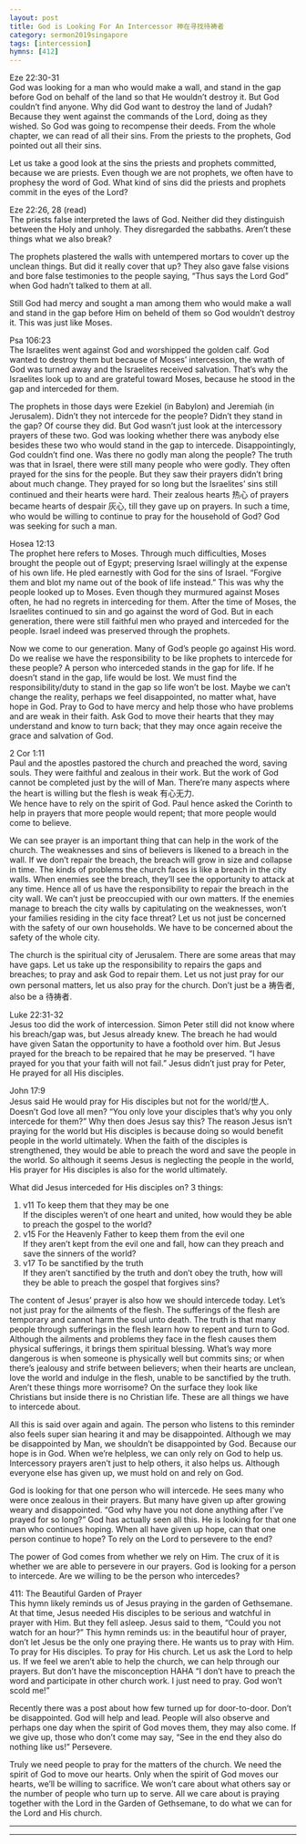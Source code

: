 ```yaml
---  
layout: post  
title: God is Looking For An Intercessor 神在寻找待祷者  
category: sermon2019singapore  
tags: [intercession]  
hymns: [412]  
---
```


Eze 22:30-31  
God was looking for a man who would make a wall, and stand in the gap before God on behalf of the land so that He wouldn’t destroy it. But God couldn’t find anyone. Why did God want to destroy the land of Judah? Because they went against the commands of the Lord, doing as they wished. So God was going to recompense their deeds. From the whole chapter, we can read of all their sins. From the priests to the prophets, God pointed out all their sins. 

Let us take a good look at the sins the priests and prophets committed, because we are priests. Even though we are not prophets, we often have to prophesy the word of God. What kind of sins did the priests and prophets commit in the eyes of the Lord?

Eze 22:26, 28 (read)  
The priests false interpreted the laws of God. Neither did they distinguish between the Holy and unholy. They disregarded the sabbaths. Aren’t these things what we also break?

The prophets plastered the walls with untempered mortars to cover up the unclean things. But did it really cover that up? They also gave false visions and bore false testimonies to the people saying, “Thus says the Lord God” when God hadn’t talked to them at all. 

Still God had mercy and sought a man among them who would make a wall and stand in the gap before Him on beheld of them so God wouldn’t destroy it. This was just like Moses.

Psa 106:23  
The Israelites went against God and worshipped the golden calf. God wanted to destroy them but because of Moses’ intercession, the wrath of God was turned away and the Israelites received salvation. That’s why the Israelites look up to and are grateful toward Moses, because he stood in the gap and interceded for them. 

The prophets in those days were Ezekiel (in Babylon) and Jeremiah (in Jerusalem). Didn’t they not intercede for the people? Didn’t they stand in the gap? Of course they did. But God wasn’t just look at the intercessory prayers of these two. God was looking whether there was anybody else besides these two who would stand in the gap to intercede. Disappointingly, God couldn’t find one. Was there no godly man along the people? The truth was that in Israel, there were still many people who were godly. They often prayed for the sins for the people. But they saw their prayers didn’t bring about much change. They prayed for so long but the Israelites’ sins still continued and their hearts were hard. Their zealous hearts 热心 of prayers became hearts of despair 灰心, till they gave up on prayers. In such a time, who would be willing to continue to pray for the household of God? God was seeking for such a man. 

Hosea 12:13  
The prophet here refers to Moses. Through much difficulties, Moses brought the people out of Egypt; preserving Israel willingly at the expense of his own life. He pled earnestly with God for the sins of Israel. “Forgive them and blot my name out of the book of life instead.” This was why the people looked up to Moses. Even though they murmured against Moses often, he had no regrets in interceding for them. After the time of Moses, the Israelites continued to sin and go against the word of God. But in each generation, there were still faithful men who prayed and interceded for the people. Israel indeed was preserved through the prophets. 

Now we come to our generation. Many of God’s people go against His word. Do we realise we have the responsibility to be like prophets to intercede for these people? A person who interceded stands in the gap for life. If he doesn’t stand in the gap, life would be lost. We must find the responsibility/duty to stand in the gap so life won’t be lost. Maybe we can’t change the reality, perhaps we feel disappointed, no matter what, have hope in God. Pray to God to have mercy and help those who have problems and are weak in their faith. Ask God to move their hearts that they may understand and know to turn back; that they may once again receive the grace and salvation of God. 

2 Cor 1:11  
Paul and the apostles pastored the church and preached the word, saving souls. They were faithful and zealous in their work. But the work of God cannot be completed just by the will of Man. There’re many aspects where the heart is willing but the flesh is weak 有心无力.  
We hence have to rely on the spirit of God. Paul hence asked the Corinth to help in prayers that more people would repent; that more people would come to believe. 

We can see prayer is an important thing that can help in the work of the church. The weaknesses and sins of believers is likened to a breach in the wall. If we don’t repair the breach, the breach will grow in size and collapse in time. The kinds of problems the church faces is like a breach in the city walls. When enemies see the breach, they’ll see the opportunity to attack at any time. Hence all of us have the responsibility to repair the breach in the city wall. We can’t just be preoccupied with our own matters. If the enemies manage to breach the city walls by capitulating on the weaknesses, won’t your families residing in the city face threat? Let us not just be concerned with the safety of our own households. We have to be concerned about the safety of the whole city. 

The church is the spiritual city of Jerusalem. There are some areas that may have gaps. Let us take up the responsibility to repairs the gaps and breaches; to pray and ask God to repair them. Let us not just pray for our own personal matters, let us also pray for the church. Don’t just be a 祷告者, also be a 待祷者. 

Luke 22:31-32  
Jesus too did the work of intercession. Simon Peter still did not know where his breach/gap was, but Jesus already knew. The breach he had would have given Satan the opportunity to have a foothold over him. But Jesus prayed for the breach to be repaired that he may be preserved. “I have prayed for you that your faith will not fail.” Jesus didn’t just pray for Peter, He prayed for all His disciples. 

John 17:9  
Jesus said He would pray for His disciples but not for the world/世人. Doesn’t God love all men? “You only love your disciples that’s why you only intercede for them?” Why then does Jesus say this? The reason Jesus isn’t praying for the world but His disciples is because doing so would benefit people in the world ultimately. When the faith of the disciples is strengthened, they would be able to preach the word and save the people in the world. So although it seems Jesus is neglecting the people in the world, His prayer for His disciples is also for the world ultimately. 

What did Jesus interceded for His disciples on? 3 things:  
1. v11 To keep them that they may be one  
If the disciples weren’t of one heart and united, how would they be able to preach the gospel to the world?  
2. v15 For the Heavenly Father to keep them from the evil one  
If they aren’t kept from the evil one and fall, how can they preach and save the sinners of the world?  
3. v17 To be sanctified by the truth  
If they aren’t sanctified by the truth and don’t obey the truth, how will they be able to preach the gospel that forgives sins?

The content of Jesus’ prayer is also how we should intercede today. Let’s not just pray for the ailments of the flesh. The sufferings of the flesh are temporary and cannot harm the soul unto death. The truth is that many people through sufferings in the flesh learn how to repent and turn to God. Although the ailments and problems they face in the flesh causes them physical sufferings, it brings them spiritual blessing. What’s way more dangerous is when someone is physically well but commits sins; or when there’s jealousy and strife between believers; when their hearts are unclean, love the world and indulge in the flesh, unable to be sanctified by the truth. Aren’t these things more worrisome? On the surface they look like Christians but inside there is no Christian life. These are all things we have to intercede about. 

All this is said over again and again. The person who listens to this reminder also feels super sian hearing it and may be disappointed. Although we may be disappointed by Man, we shouldn’t be disappointed by God. Because our hope is in God. When we’re helpless, we can only rely on God to help us. Intercessory prayers aren’t just to help others, it also helps us. Although everyone else has given up, we must hold on and rely on God. 

God is looking for that one person who will intercede. He sees many who were once zealous in their prayers. But many have given up after growing weary and disappointed. “God why have you not done anything after I’ve prayed for so long?” God has actually seen all this. He is looking for that one man who continues hoping. When all have given up hope, can that one person continue to hope? To rely on the Lord to persevere to the end?

The power of God comes from whether we rely on Him. The crux of it is whether we are able to persevere in our prayers. God is looking for a person to intercede. Are we willing to be the person who intercedes?

411: The Beautiful Garden of Prayer  
This hymn likely reminds us of Jesus praying in the garden of Gethsemane. At that time, Jesus needed His disciples to be serious and watchful in prayer with Him. But they fell asleep. Jesus said to them, “Could you not watch for an hour?” This hymn reminds us: in the beautiful hour of prayer, don’t let Jesus be the only one praying there. He wants us to pray with Him. To pray for His disciples. To pray for His church. Let us ask the Lord to help us. If we feel we aren’t able to help the church, we can help through our prayers. But don’t have the misconception HAHA “I don’t have to preach the word and participate in other church work. I just need to pray. God won’t scold me!”

Recently there was a post about how few turned up for door-to-door. Don’t be disappointed. God will help and lead. People will also observe and perhaps one day when the spirit of God moves them, they may also come. If we give up, those who don’t come may say, “See in the end they also do nothing like us!” Persevere. 

Truly we need people to pray for the matters of the church. We need the spirit of God to move our hearts. Only when the spirit of God moves our hearts, we’ll be willing to sacrifice. We won’t care about what others say or the number of people who turn up to serve. All we care about is praying together with the Lord in the Garden of Gethsemane, to do what we can for the Lord and His church.



----  
****
